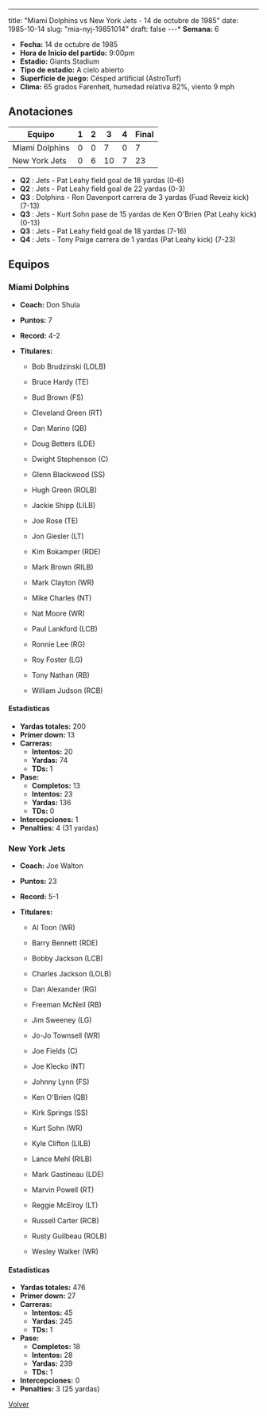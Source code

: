 ---
title: "Miami Dolphins vs New York Jets - 14 de octubre de 1985"
date: 1985-10-14
slug: "mia-nyj-19851014"
draft: false
---* **Semana:** 6
* **Fecha:** 14 de octubre de 1985
* **Hora de Inicio del partido:** 9:00pm
* **Estadio:** Giants Stadium
* **Tipo de estadio:** A cielo abierto
* **Superficie de juego:** Césped artificial (AstroTurf)
* **Clima:** 65 grados Farenheit, humedad relativa 82%, viento 9 mph




## Anotaciones
| Equipo | 1 | 2 | 3 | 4 | Final |
|--------|---|---|---|---|-------|
| Miami Dolphins  | 0 | 0 | 7 | 0  | 7 |
| New York Jets  | 0 | 6 | 10 | 7  | 23 |
* **Q2** : Jets - Pat Leahy field goal de 18 yardas (0-6)
* **Q2** : Jets - Pat Leahy field goal de 22 yardas (0-3)
* **Q3** : Dolphins - Ron Davenport carrera de 3 yardas (Fuad Reveiz kick) (7-13)
* **Q3** : Jets - Kurt Sohn pase de 15 yardas de Ken O'Brien (Pat Leahy kick) (0-13)
* **Q3** : Jets - Pat Leahy field goal de 18 yardas (7-16)
* **Q4** : Jets - Tony Paige carrera de 1 yardas (Pat Leahy kick) (7-23)


## Equipos


### Miami Dolphins
* **Coach:** Don Shula
* **Puntos:** 7
* **Record:** 4-2
* **Titulares:** 

  * Bob Brudzinski (LOLB) 

  * Bruce Hardy (TE) 

  * Bud Brown (FS) 

  * Cleveland Green (RT) 

  * Dan Marino (QB) 

  * Doug Betters (LDE) 

  * Dwight Stephenson (C) 

  * Glenn Blackwood (SS) 

  * Hugh Green (ROLB) 

  * Jackie Shipp (LILB) 

  * Joe Rose (TE) 

  * Jon Giesler (LT) 

  * Kim Bokamper (RDE) 

  * Mark Brown (RILB) 

  * Mark Clayton (WR) 

  * Mike Charles (NT) 

  * Nat Moore (WR) 

  * Paul Lankford (LCB) 

  * Ronnie Lee (RG) 

  * Roy Foster (LG) 

  * Tony Nathan (RB) 

  * William Judson (RCB) 

#### Estadísticas
* **Yardas totales:** 200
* **Primer down:** 13
* **Carreras:**
  * **Intentos:** 20
  * **Yardas:** 74
  * **TDs:** 1
* **Pase:**
  * **Completos:** 13
  * **Intentos:** 23
  * **Yardas:** 136
  * **TDs:** 0
* **Intercepciones:** 1
* **Penalties:** 4 (31 yardas)

### New York Jets
* **Coach:** Joe Walton
* **Puntos:** 23
* **Record:** 5-1
* **Titulares:** 

  * Al Toon (WR) 

  * Barry Bennett (RDE) 

  * Bobby Jackson (LCB) 

  * Charles Jackson (LOLB) 

  * Dan Alexander (RG) 

  * Freeman McNeil (RB) 

  * Jim Sweeney (LG) 

  * Jo-Jo Townsell (WR) 

  * Joe Fields (C) 

  * Joe Klecko (NT) 

  * Johnny Lynn (FS) 

  * Ken O'Brien (QB) 

  * Kirk Springs (SS) 

  * Kurt Sohn (WR) 

  * Kyle Clifton (LILB) 

  * Lance Mehl (RILB) 

  * Mark Gastineau (LDE) 

  * Marvin Powell (RT) 

  * Reggie McElroy (LT) 

  * Russell Carter (RCB) 

  * Rusty Guilbeau (ROLB) 

  * Wesley Walker (WR) 

#### Estadísticas
* **Yardas totales:** 476
* **Primer down:** 27
* **Carreras:**
  * **Intentos:** 45
  * **Yardas:** 245
  * **TDs:** 1
* **Pase:**
  * **Completos:** 18
  * **Intentos:** 28
  * **Yardas:** 239
  * **TDs:** 1
* **Intercepciones:** 0
* **Penalties:** 3 (25 yardas)


[Volver](/historia/1985)
